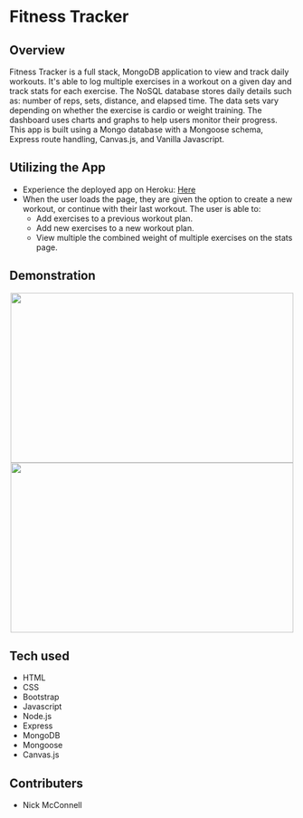 # Fitness Tracker

## Overview

Fitness Tracker is a full stack, MongoDB application to view and track daily workouts. It's able to log multiple exercises in a workout on a given day and track stats for each exercise.  The NoSQL database stores daily details such as: number of reps, sets, distance,  and elapsed time. The data sets vary depending on whether the exercise is cardio or weight training. The dashboard uses charts and graphs to help users monitor their progress.  This app is built using a Mongo database with a Mongoose schema, Express route handling, Canvas.js, and Vanilla Javascript.

## Utilizing the App

- Experience the deployed app on Heroku: [Here](https://nmcconnell-fitnesstracker.herokuapp.com/ "Here")
- When the user loads the page, they are given the option to create a new workout, or continue with their last workout. The user is able to:
  - Add exercises to a previous workout plan.
  - Add new exercises to a new workout plan.
  - View multiple the combined weight of multiple exercises on the stats page.

## Demonstration
<p align="center">
<img src="https://github.com/nicholasmcconnell/fitnesstracker/blob/master/public/img/addworkout.gif" width="500" height="300"> 
  <img src="https://github.com/nicholasmcconnell/fitnesstracker/blob/master/public/img/stats.gif" width="500" height="300"> 
  </p>


## Tech used

- HTML
- CSS
- Bootstrap
- Javascript
- Node.js
- Express
- MongoDB
- Mongoose
- Canvas.js

## Contributers

- Nick McConnell
